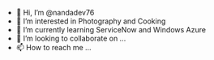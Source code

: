 - 👋 Hi, I’m @nandadev76
- 👀 I’m interested in Photography and Cooking
- 🌱 I’m currently learning ServiceNow and Windows Azure
- 💞️ I’m looking to collaborate on ...
- 📫 How to reach me ...

<!---
nandadev76/nandadev76 is a ✨ special ✨ repository because its `README.md` (this file) appears on your GitHub profile.
You can click the Preview link to take a look at your changes.
--->
